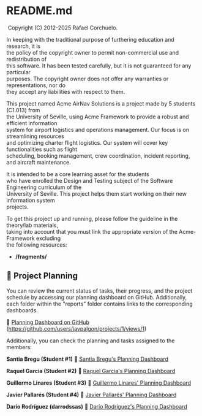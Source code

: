 # README.md
​
Copyright (C) 2012-2025 Rafael Corchuelo.
​

In keeping with the traditional purpose of furthering education and research, it is  
the policy of the copyright owner to permit non-commercial use and redistribution of  
this software. It has been tested carefully, but it is not guaranteed for any particular  
purposes. The copyright owner does not offer any warranties or representations, nor do  
they accept any liabilities with respect to them.
​

This project named Acme AirNav Solutions is a project made by 5 students (C1.013) from  
the University of Seville, using Acme Framework to provide a robust and efficient information  
system for airport logistics and operations management. Our focus is on streamlining resources  
and optimizing charter flight logistics. Our system will cover key functionalities such as flight  
scheduling, booking management, crew coordination, incident reporting, and aircraft maintenance.


It is intended to be a core learning asset for the students  
who have enrolled the Design and Testing subject of the Software Engineering curriculum of the  
University of Seville. This project helps them start working on their new information system  
projects.
​

To get this project up and running, please follow the guideline in the theory/lab materials,  
taking into account that you must link the appropriate version of the Acme-Framework excluding  
the following resources:
​
- **/fragments/**

## 📅 Project Planning

You can review the current status of tasks, their progress, and the project schedule by accessing our planning dashboard on GitHub. Additionally, each folder within the "reports" folder contains links to the corresponding dashboards.

🔗 [Planning Dashboard on GitHub](https://github.com/users/javpalgon/projects/1/views/1)
(https://github.com/users/javpalgon/projects/1/views/1)

Additionally, you can check the planning and tasks assigned to the members:

**Santia Bregu (Student #1)**
🔗 [Santia Bregu's Planning Dashboard](https://github.com/users/javpalgon/projects/1/views/9)

**Raquel Garcia (Student #2)**
🔗 [Raquel Garcia's Planning Dashboard](https://github.com/users/javpalgon/projects/1/views/10)

**Guillermo Linares (Student #3)**
🔗 [Guillermo Linares' Planning Dashboard](https://github.com/users/javpalgon/projects/1/views/11)

**Javier Pallarés (Student #4)**
🔗 [Javier Pallarés' Planning Dashboard](https://github.com/users/javpalgon/projects/1/views/12)

**Darío Rodríguez (darrodssas)**
🔗 [Darío Rodríguez's Planning Dashboard](https://github.com/users/javpalgon/projects/1/views/13)
